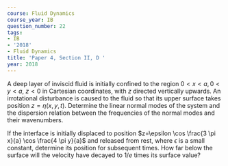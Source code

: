```yaml
---
course: Fluid Dynamics
course_year: IB
question_number: 22
tags:
- IB
- '2018'
- Fluid Dynamics
title: 'Paper 4, Section II, D '
year: 2018
---
```




A deep layer of inviscid fluid is initially confined to the region $0<x<a, 0<y<a$, $z<0$ in Cartesian coordinates, with $z$ directed vertically upwards. An irrotational disturbance is caused to the fluid so that its upper surface takes position $z=\eta(x, y, t)$. Determine the linear normal modes of the system and the dispersion relation between the frequencies of the normal modes and their wavenumbers.

If the interface is initially displaced to position $z=\epsilon \cos \frac{3 \pi x}{a} \cos \frac{4 \pi y}{a}$ and released from rest, where $\epsilon$ is a small constant, determine its position for subsequent times. How far below the surface will the velocity have decayed to $1 / e$ times its surface value?
